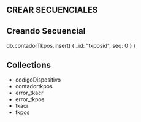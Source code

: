 ## CREAR SECUENCIALES

## Creando Secuencial
db.contadorTkpos.insert(
   {
      _id: "tkposid",
      seq: 0
   }
)

## Collections
- codigoDispositivo
- contadortkpos
- error_tkacr
- error_tkpos
- tkacr
- tkpos